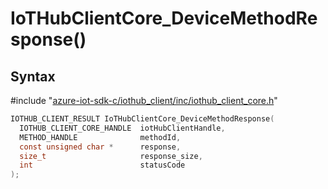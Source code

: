 # IoTHubClientCore_DeviceMethodResponse()

## Syntax

\#include "[azure-iot-sdk-c/iothub_client/inc/iothub_client_core.h](../iot-c-ref-iothub-client-core-h.md)"  
```C
IOTHUB_CLIENT_RESULT IoTHubClientCore_DeviceMethodResponse(
  IOTHUB_CLIENT_CORE_HANDLE  iotHubClientHandle,
  METHOD_HANDLE              methodId,
  const unsigned char *      response,
  size_t                     response_size,
  int                        statusCode
);
```

